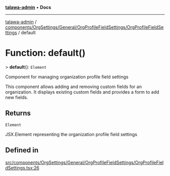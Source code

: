 [**talawa-admin**](../../../../../../README.md) • **Docs**

***

[talawa-admin](../../../../../../modules.md) / [components/OrgSettings/General/OrgProfileFieldSettings/OrgProfileFieldSettings](../README.md) / default

# Function: default()

\> **default**(): `Element`

Component for managing organization profile field settings

This component allows adding and removing custom fields for an organization.
It displays existing custom fields and provides a form to add new fields.

## Returns

`Element`

JSX.Element representing the organization profile field settings

## Defined in

[src/components/OrgSettings/General/OrgProfileFieldSettings/OrgProfileFieldSettings.tsx:26](https://github.com/PalisadoesFoundation/talawa-admin/blob/6393648179f5fe59037f42564a6a7bc1ca4e7f9d/src/components/OrgSettings/General/OrgProfileFieldSettings/OrgProfileFieldSettings.tsx#L26)
